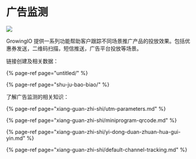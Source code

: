 # 广告监测

![](../.gitbook/assets/bang-zhu-wen-dang-banner3.jpg)

GrowingIO 提供一系列功能帮助客户跟踪不同场景推广产品的投放效果。包括优惠券发送，二维码扫描，短信推送，广告平台投放等场景。

链接创建及相关数据：

{% page-ref page="untitled/" %}

{% page-ref page="shu-ju-bao-biao/" %}

了解广告监测的相关知识：

{% page-ref page="xiang-guan-zhi-shi/utm-parameters.md" %}

{% page-ref page="xiang-guan-zhi-shi/miniprogram-qrcode.md" %}

{% page-ref page="xiang-guan-zhi-shi/yi-dong-duan-zhuan-hua-gui-yin.md" %}

{% page-ref page="xiang-guan-zhi-shi/default-channel-tracking.md" %}

